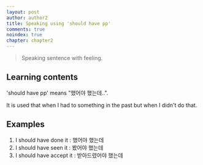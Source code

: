 ```yaml
---
layout: post
author: author2
title: Speaking using 'should have pp'
comments: true
noindex: true
chapter: chapter2
---
```

>Speaking sentence with feeling.

## Learning contents
'should have pp' means "했어야 했는데..".

It is used that when I had to something in the past  but when I didn't do that.

## Examples
1. I should have done it
: 했어야 했는데
2. I should have seen it
: 봤어야 했는데
3. I should have accept it
: 받아드렸어야 했는데
